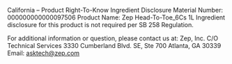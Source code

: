  
 
 
California – Product Right-To-Know Ingredient Disclosure 
Material Number: 000000000000097506 
Product Name: Zep Head-To-Toe_6Cs 1L 
Ingredient disclosure for this product is not required per SB 258 Regulation. 
 
For additional information or question, please contact us at: 
Zep, Inc. 
C/O Technical Services 
3330 Cumberland Blvd. SE, Ste 700 
Atlanta, GA 30339 
Email: asktech@zep.com 
 
 
 
 
